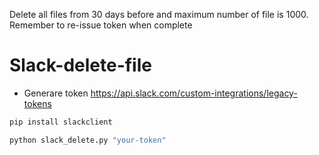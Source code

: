 Delete all files from 30 days before and maximum number of file is 1000.
Remember to re-issue token when complete

# Slack-delete-file
- Generare token https://api.slack.com/custom-integrations/legacy-tokens

```Bash
pip install slackclient
```

```Bash
python slack_delete.py "your-token"
```
